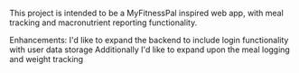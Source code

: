
This project is intended to be a MyFitnessPal inspired web app, with meal tracking and macronutrient reporting functionality. 

Enhancements:
I'd like to expand the backend to include login functionality with user data storage
Additionally I'd like to expand upon the meal logging and weight tracking